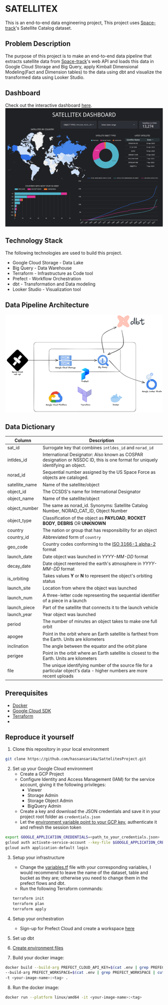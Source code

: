 # SATELLITEX

This is an end-to-end data engineering project, This project uses [Space-track](https://www.space-track.org/)'s Satellite Catalog dataset.

## Problem Description

The purpose of this project is to make an end-to-end data pipeline that extracts satellite data from [Space-track](https://www.space-track.org/)'s web API and loads this data in Google Cloud Storage and Big Query, apply Kimball Dimensional Modeling(Fact and Dimension tables) to the data using dbt and visualize the transformed data using Looker Studio.

## Dashboard
Check out the interactive dashboard [here](https://lookerstudio.google.com/reporting/9cb38815-937c-4bf6-909d-50074cb9aa0d).
![satellitex_dashboard.png](/images/satellitex_dashboard.png)

## Technology Stack

The following technologies are used to build this project.
- Google Cloud Storage - Data Lake
- Big Query - Data Warehouse
- Terraform - Infrastructure as Code tool
- Prefect - Workflow Orchestration
- dbt - Transformation and Data modeling
- Looker Studio - Visualization tool

## Data Pipeline Architecture
![data_pipeline_architecture.png](/images/Data_Pipeline_Architechture_small.png)

## Data Dictionary

| Column | Description |
|--|--|
| sat_id | Surrogate key that combines `intldes_id` and `norad_id` |
| intldes_id| International Designator: Also known as COSPAR designation or NSSDC ID, this is one format for uniquely identifying an object. |
| norad_id| Sequential number assigned by the US Space Force as objects are cataloged. |
| satellite_name| Name of the satellite/object |
| object_id | The CCSDS's name for International Designator |
| object_name | Name of the satellite/object |
| object_number | The same as norad_id. Synonyms: Satellite Catalog Number, NORAD_CAT_ID, Object Number |
| object_type | Classification of the object as **PAYLOAD**, **ROCKET BODY**, **DEBRIS** OR **UNKNOWN**  |
| country | The nation or group that has responsibility for an object |
| country_id | Abbreviated form of `country` |
| geo_code | Country codes conforming to the [ISO 3166-1 alpha-2](https://en.wikipedia.org/wiki/ISO_3166-1_alpha-2#Officially_assigned_code_elements) format |
| launch_date | Date object was launched in *YYYY-MM-DD* format |
| decay_date | Date object reentered the earth's atmosphere in *YYYY-MM-DD* format |
| is_orbiting | Takes values **Y** or **N** to represent the object's orbiting status|
| launch_site | Location from where the object was launched |
| launch_num | A three-letter code representing the sequential identifier of a piece in a launch |
| launch_piece | Part of the satellite that connects it to the launch vehicle |
| launch_year | Year object was launched |
| period | The number of minutes an object takes to make one full orbit |
| apogee | Point in the orbit where an Earth satellite is farthest from the Earth. Units are kilometers |
| inclination | The angle between the equator and the orbit plane |
| perigee | Point in the orbit where an Earth satellite is closest to the Earth. Units are kilometers |
| file | The unique identifying number of the source file for a particular object's data - higher numbers are more recent uploads |

## Prerequisites
- [Docker](https://www.docker.com/)
- [Google Cloud SDK](https://cloud.google.com/sdk/docs/install#installation_instructions)
- [Terraform](https://developer.hashicorp.com/terraform/downloads?product_intent=terraform)
- 

## Reproduce it yourself

1. Clone this repository in your local environment
```bash
git clone https://github.com/hassansari4a/SattelitesProject.git
```
2. Set up your Google Cloud environment
	- Create a GCP Project
	- Configure Identity and Access Management (IAM) for the service account, giving it the following privileges:
		- Viewer
		- Storage Admin
		- Storage Object Admin
		- BigQuery Admin
	- Create a key and download the JSON credentials and save it in your project root folder as `credentials.json`
	- Let the  [environment variable point to your GCP key](https://cloud.google.com/docs/authentication/application-default-credentials#GAC), authenticate it and refresh the session token
```bash
export GOOGLE_APPLICATION_CREDENTIALS=<path_to_your_credentials.json>
gcloud auth activate-service-account --key-file $GOOGLE_APPLICATION_CREDENTIALS
gcloud auth application-default login
```
3. Setup your infrastructure
	- Change the [variables.tf](/terraform/variables.tf) file with your corresponding variables, I would recommend to leave the name of the dataset, table and bucket as they are; otherwise you need to change them in the prefect flows and dbt.
	- Run the following Terraform commands:
	```bash
	terraform init
	terraform plan
	terraform apply
	```
4. Setup your orchestration
	-	Sign-up for Prefect Cloud and create a workspace [here](https://app.prefect.cloud/auth/login)
5. Set up dbt

6. [Create environment files](/examples/README.md)

7. Build your docker image:
```bash
docker build --build-arg PREFECT_CLOUD_API_KEY=$(cat .env | grep PREFECT_CLOUD_API_KEY | cut -d= -f2) \
--build-arg PREFECT_WORKSPACE=$(cat .env | grep PREFECT_WORKSPACE | cut -d= -f2) \
-t <your-image-name>:<tag> .
```
8. Run the docker image:
```bash
docker run --platform linux/amd64 -it <your-image-name>:<tag>
```
